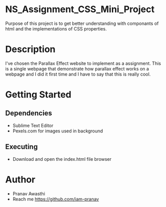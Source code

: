 # NS_Assignment_CSS_Mini_Project
Purpose of this project is to get better understanding with componants of html and the implementations of CSS properties.
# Description
I've chosen the Parallax Effect website to implement as a assignment. This is a single webpage that demonstrate how parallax effect works on a webpage and I did it first time and I have to say that this is really cool.
# Getting Started
## Dependencies
- Sublime Text Editor
- Pexels.com for images used in background
## Executing
- Download and open the index.html file browser
# Author
* Pranav Awasthi
* Reach me https://github.com/iam-pranav
   
